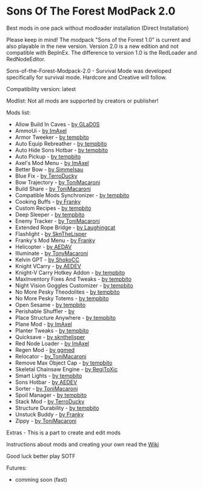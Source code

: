 # Sons Of The Forest ModPack 2.0
Best mods in one pack without modloader installation
(Direct Installation)

Please keep in mind!
The modpack "Sons of the Forest 1.0" is current and also playable in the new version. 
Version 2.0 is a new edition and not compatible with BepInEx. 
The difference to version 1.0 is the RedLoader and RedNodeEditor.

Sons-of-the-Forest-Modpack-2.0 - Survival Mode was developed specifically for survival mode.
Hardcore and Creative will follow.

Compatibility version: latest

Modlist:
Not all mods are supported by creators or publisher!


Mods list:

- Allow Build In Caves                  - [by GLaD0S](https://sotf-mods.com/mods/glad0s/enable-building-in-caves)
- AmmoUi                                - [by ImAxel](https://sotf-mods.com/mods/imaxel/ammou)
- Armor Tweeker                         - [by tempbito](https://sotf-mods.com/mods/tempbito/armortweeker)
- Auto Equip Rebreather                 - [by tempbito](https://www.nexusmods.com/sonsoftheforest/mods/173)
- Auto Hide Sons Hotbar                 - [by tempbito](https://sotf-mods.com/mods/tempbito/autohidesonshotbar)
- Auto Pickup                           - [by tempbito](https://sotf-mods.com/mods/tempbito/auto-pickup)
- Axel's Mod Menu                       - [by ImAxel](https://sotf-mods.com/mods/imaxel/axel's-mod-menu)
- Better Bow                            - [by Simmelsau](https://sotf-mods.com/mods/simmelsau/betterbow)
- Blue Fix                              - [by TerroDucky](https://www.nexusmods.com/sonsoftheforest/mods/132)
- Bow Trajectory                        - [by ToniMacaroni](https://sotf-mods.com/mods/tonimacaroni/bowtrajectory)
- Build Share                           - [by ToniMacaroni](https://sotf-mods.com/mods/tonimacaroni/buildshare)
- Compatible Mods Synchronizer          - [by tempbito](https://sotf-mods.com/mods/tempbito/compatiblemodssync)
- Cooking Buffs                         - [by Franky](https://sotf-mods.com/mods/franky/cookingbuffs)
- Custom Recipes                        - [by tempbito](https://sotf-mods.com/mods/tempbito/customrecipes)
- Deep Sleeper                          - [by tempbito](https://www.nexusmods.com/sonsoftheforest/mods/174)
- Enemy Tracker                         - [by ToniMacaroni](https://sotf-mods.com/mods/tonimacaroni/enemytracker)
- Extended Rope Bridge                  - [by Laughingcat](https://sotf-mods.com/mods/laughingcat/extended-rope-bridges)
- Flashlight                            - [by SknTheLisper](https://www.nexusmods.com/sonsoftheforest/mods/149)
- Franky's Mod Menu                     - [by Franky](https://sotf-mods.com/mods/franky/frankymodmenu)
- Helicopter                            - [by AEDAV](https://sotf-mods.com/mods/aedev/gyrocopter)
- Illuminate                            - [by TonyMacaroni](https://sotf-mods.com/mods/tonimacaroni/illuminate)
- Kelvin GPT                            - [by ShokoCC](https://sotf-mods.com/mods/shokocc/kelvin-gpt)
- Knight VCarry                         - [by AEDEV](https://sotf-mods.com/mods/aedev/knightvcarry)
- Knight-V Carry Hotkey Addon           - [by tempbito](https://sotf-mods.com/mods/tempbito/knightvcarryhotkeyaddon)
- MaxInventory Fixes And Tweaks         - [by tempbito](https://sotf-mods.com/mods/tempbito/maxinvfixesandtweaks)
- Night Vision Goggles Customizer       - [by tempbito](https://www.nexusmods.com/sonsoftheforest/mods/169)
- No More Pesky Theodolites             - [by tempbito](https://sotf-mods.com/mods/tempbito/nomorepeskytheodolites#google_vignette)
- No More Pesky Totems                  - [by tempbito](https://www.nexusmods.com/sonsoftheforest/mods/159)
- Open Sesame                           - [by tempbito](https://sotf-mods.com/mods/tempbito/opensesame)
- Perishable Shuffler                   - [by ](https://sotf-mods.com/mods/tempbito/perishable-shuffler)
- Place Structure Anywhere              - [by tempbito](https://sotf-mods.com/mods/tempbito/placestructureanywhere)
- Plane Mod                             - [by ImAxel](https://sotf-mods.com/mods/imaxel/plane-mod)
- Planter Tweaks                        - [by tempbito](https://sotf-mods.com/mods/tempbito/plantertweaks)
- Quicksave                             - [by sknthelisper](https://sotf-mods.com/mods/sknthelisper/quicksave)
- Red Node Loader                       - [by ImAxel](https://sotf-mods.com/mods/imaxel/rednodeloader)
- Regen Mod                             - [by ggmed](https://sotf-mods.com/mods/ggmed/regenmod)
- Relocator                             - [by_ToniMacaroni](https://sotf-mods.com/mods/tonimacaroni/relocator)
- Remove Max Object Cap                 - [by tempbito](https://sotf-mods.com/mods/tempbito/removemaxobjectcap)
- Skeletal Chainsaw Engine              - [by RegiToXic](https://sotf-mods.com/mods/regitoxic/skeletal-chainsaw(alpha))
- Smart Lights                          - [by tempbito](https://sotf-mods.com/mods/tempbito/smart-lights)
- Sons Hotbar                           - [by AEDEV](https://sotf-mods.com/mods/aedev/sonshotbar)
- Sorter                                - [by ToniMacaroni](https://www.nexusmods.com/sonsoftheforest/mods/130)
- Spoil Manager                         - [by tempbito](https://sotf-mods.com/mods/tempbito/spoilmanager)
- Stack Mod                             - [by TerroDucky](https://www.nexusmods.com/sonsoftheforest/mods/118)
- Structure Durability                  - [by tempbito](https://sotf-mods.com/mods/tempbito/structuredurability)
- Unstuck Buddy                         - [by Franky](https://sotf-mods.com/mods/franky/unstuckbuddy)
- Zippy                                 - [by ToniMacaroni](https://sotf-mods.com/?search=zippy)


Extras - This is a part to create and edit mods

Instructions about mods and creating your own read the [Wiki](https://github.com/ErythroCraft/Sons-of-the-Forest-Modpack-2.0/wiki)

Good luck better play SOTF

Futures:

- comming soon (fast)

